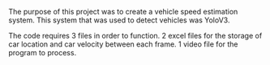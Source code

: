 The purpose of this project was to create a vehicle speed estimation system.
This system that was used to detect vehicles was YoloV3.

The code requires 3 files in order to function.
2 excel files for the storage of car location and car velocity between each frame.
1 video file for the program to process.


